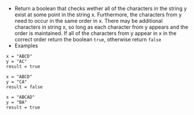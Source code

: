  * Return a boolean that checks wether all of the characters in the string y exist at some point in the string x. Furthermore, the characters from y need to occur in the same order in x. There may be additional characters in string x, so long as each character from y appears and the order is maintained.
 If all of the characters from y appear in x in the correct order return the boolean `true`, otherwise return `false`
 * Examples
```
x = "ABCD"
y = "AC"
result = true

x = "ABCD"
y = "CA"
result = false

x = "ABCAD"
y = "BA"
result = true
```